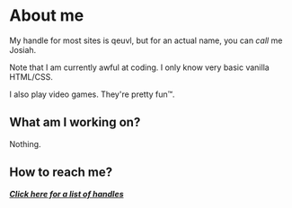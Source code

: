 # About me
My handle for most sites is qeuvl, but for an actual name, you can *call* me Josiah.  

Note that I am currently awful at coding. I only know very basic vanilla HTML/CSS.

I also play video games. They're pretty fun&#8482;.

## What am I working on?
Nothing.

## How to reach me?
***[Click here for a list of handles](moreinfo/SOCIALS.md#my-socials)***


